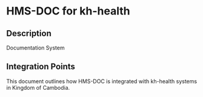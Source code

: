 # HMS-DOC for kh-health

## Description

Documentation System

## Integration Points

This document outlines how HMS-DOC is integrated with kh-health systems in Kingdom of Cambodia.
